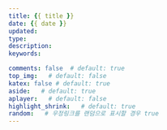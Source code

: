```yaml
---
title: {{ title }}
date: {{ date }}
updated:
type:
description:
keywords:

comments: false  # default: true
top_img:   # default: false
katex: false # default: true
aside:   # default: true
aplayer:   # default: false
highlight_shrink:   # default: true
random:   # 우정링크를 랜덤으로 표시할 경우 true
---
```

